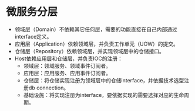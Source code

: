 # 微服务分层

* 领域层（Domain）不依赖其它任何层，需要的功能直接在自己内部通过interface定义。
* 应用层（Application）依赖领域层，并负责工作单元（UOW）的提交。
* 仓储层（Repository）依赖领域层，并实现领域层中的仓储接口。
* Host依赖应用层和仓储层，并负责IOC的注册：
  * 领域层：领域服务、领域事件订阅者。
  * 应用层：应用服务、应用事件订阅者。
  * 仓储层：将仓储实现注册为领域层中的仓储interface，并依据技术选型注册db connection。
  * 基础设施：将实现注册为interface，要依据实现的需要选择对应的生命周期。

